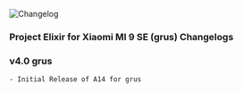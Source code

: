 ![Changelog](https://i.imgur.com/MsgqFFz.png)

### Project Elixir for Xiaomi MI 9 SE (grus) Changelogs

### v4.0 grus
```
- Initial Release of A14 for grus
```
